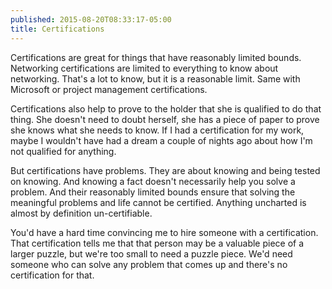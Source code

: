 ```yaml
---
published: 2015-08-20T08:33:17-05:00
title: Certifications
---
```

Certifications are great for things that have reasonably limited bounds. Networking certifications are limited to everything to know about networking. That's a lot to know, but it is a reasonable limit. Same with Microsoft or project management certifications.

Certifications also help to prove to the holder that she is qualified to do that thing. She doesn't need to doubt herself, she has a piece of paper to prove she knows what she needs to know. If I had a certification for my work, maybe I wouldn't have had a dream a couple of nights ago about how I'm not qualified for anything.

But certifications have problems. They are about knowing and being tested on knowing. And knowing a fact doesn't necessarily help you solve a problem. And their reasonably limited bounds ensure that solving the meaningful problems and life cannot be certified. Anything uncharted is almost by definition un-certifiable.

You'd have a hard time convincing me to hire someone with a certification. That certification tells me that that person may be a valuable piece of a larger puzzle, but we're too small to need a puzzle piece. We'd need someone who can solve any problem that comes up and there's no certification for that.